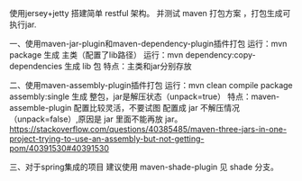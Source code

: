 使用jersey+jetty 搭建简单 restful 架构。
并测试 maven 打包方案 ，打包生成可执行jar.

一、使用maven-jar-plugin和maven-dependency-plugin插件打包
运行：mvn package 生成 主类（配置了lib路径）
运行：mvn dependency:copy-dependencies  生成 lib 包
特点：主类和jar分别存放

二、使用maven-assembly-plugin插件打包
运行：mvn clean compile package assembly:single 生成 整包，jar是解压状态（unpack=true）
特点：maven-assemble-plugin 配置比较灵活，不要试图 配置成 jar 不解压情况（unpack=false）,原因是 jar 里面不能再放 jar。
https://stackoverflow.com/questions/40385485/maven-three-jars-in-one-project-trying-to-use-an-assembly-but-not-getting-pom/40391530#40391530

三、对于spring集成的项目 建议使用 maven-shade-plugin 见 shade 分支。